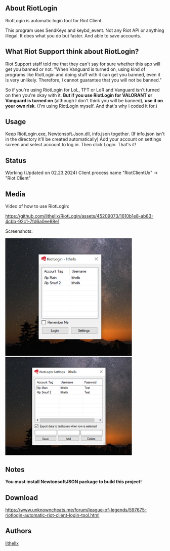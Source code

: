 ## About RiotLogin
RiotLogin is automatic login tool for Riot Client.

This program uses SendKeys and keybd_event. Not any Riot API or anything illegal. It does what you do but faster. And able to save accounts.

## What Riot Support think about RiotLogin?

Riot Support staff told me that they can't say for sure whether this app will get you banned or not.
"When Vanguard is turned on, using kind of programs like RiotLogin and doing stuff with it can get you banned, even it is very unlikely. Therefore, I cannot guarantee that you will not be banned."

So if you're using RiotLogin for LoL, TFT or LoR and Vanguard isn't turned on then you're okay with it. **But if you use RiotLogin for VALORANT or Vanguard is turned on** (although I don't think you will be banned), **use it on your own risk**. (I'm using RiotLogin myself. And that's why i coded it for.)

## Usage
Keep RiotLogin.exe, Newtonsoft.Json.dll, info.json together. (If info.json isn't in the directory it'll be created automatically)
Add your account on settings screen and select account to log in. Then click Login. That's it!

## Status
Working (Updated on 02.23.2024)
Client process name "RiotClientUx" -> "Riot Client"

## Media
Video of how to use RiotLogin:

https://github.com/lithellx/RiotLogin/assets/45209073/1610b1e8-ab83-4cbb-92c1-7fd6a0ee88e1

Screenshots:

<img src="/Images/RiotLogin1.png" width="400"/>
<img src="/Images/RiotLogin2.png" width="400"/>

## Notes

**You must install NewtonsoftJSON package to build this project!**

## Download
https://www.unknowncheats.me/forum/league-of-legends/597675-riotlogin-automatic-riot-client-login-tool.html

## Authors
[lithellx](https://github.com/lithellx)
